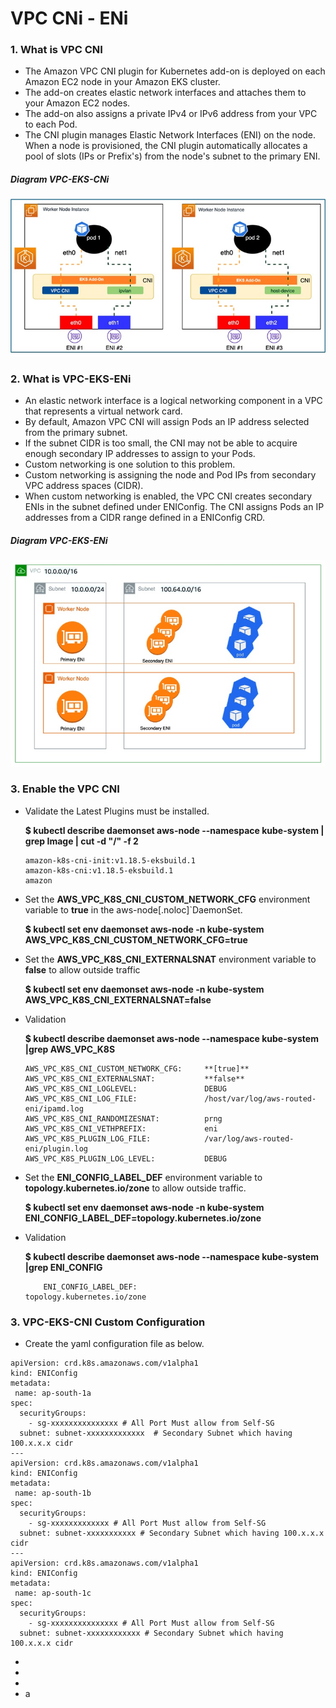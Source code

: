 # VPC CNi - ENi
### 1. What is VPC CNI
 - The Amazon VPC CNI plugin for Kubernetes add-on is deployed on each Amazon EC2 node in your Amazon EKS cluster.
 - The add-on creates elastic network interfaces and attaches them to your Amazon EC2 nodes.
 - The add-on also assigns a private IPv4 or IPv6 address from your VPC to each Pod.
 - The CNI plugin manages Elastic Network Interfaces (ENI) on the node. When a node is provisioned, the CNI plugin automatically allocates a pool of slots (IPs or Prefix's) from the node's subnet to the primary ENI.

##### Diagram VPC-EKS-CNi
<img src="https://github.com/mevasaroj/CLOUD/blob/main/AWS/Private-EKS/Diagram-Images/VPC-CNI.jpg" width="600" />


### 2. What is VPC-EKS-ENi
 - An elastic network interface is a logical networking component in a VPC that represents a virtual network card.
 - By default, Amazon VPC CNI will assign Pods an IP address selected from the primary subnet.
 - If the subnet CIDR is too small, the CNI may not be able to acquire enough secondary IP addresses to assign to your Pods.
 - Custom networking is one solution to this problem.
 - Custom networking is assigning the node and Pod IPs from secondary VPC address spaces (CIDR).
 - When custom networking is enabled, the VPC CNI creates secondary ENIs in the subnet defined under ENIConfig. The CNI assigns Pods an IP addresses from a CIDR range defined in a ENIConfig CRD.

##### Diagram VPC-EKS-ENi
<img src="https://github.com/mevasaroj/CLOUD/blob/main/AWS/Private-EKS/Diagram-Images/VPC-EKS-ENI.jpg" width="600" />


### 3. Enable the VPC CNI
 - Validate the Latest Plugins must be installed.
 
   **$ kubectl describe daemonset aws-node --namespace kube-system | grep Image | cut -d "/" -f 2**
   ```hcl
   amazon-k8s-cni-init:v1.18.5-eksbuild.1
   amazon-k8s-cni:v1.18.5-eksbuild.1
   amazon
   ```

   
 - Set the **AWS_VPC_K8S_CNI_CUSTOM_NETWORK_CFG** environment variable to **true** in the aws-node[.noloc]`DaemonSet.
 
   **$ kubectl set env daemonset aws-node -n kube-system AWS_VPC_K8S_CNI_CUSTOM_NETWORK_CFG=true**


   
 - Set the **AWS_VPC_K8S_CNI_EXTERNALSNAT** environment variable to **false** to allow outside traffic

   **$ kubectl set env daemonset aws-node -n kube-system AWS_VPC_K8S_CNI_EXTERNALSNAT=false**


   
 - Validation

   **$ kubectl describe daemonset aws-node --namespace kube-system |grep AWS_VPC_K8S**
   ```hcl
   AWS_VPC_K8S_CNI_CUSTOM_NETWORK_CFG:     **[true]**
   AWS_VPC_K8S_CNI_EXTERNALSNAT:           **false**
   AWS_VPC_K8S_CNI_LOGLEVEL:               DEBUG
   AWS_VPC_K8S_CNI_LOG_FILE:               /host/var/log/aws-routed-eni/ipamd.log
   AWS_VPC_K8S_CNI_RANDOMIZESNAT:          prng
   AWS_VPC_K8S_CNI_VETHPREFIX:             eni
   AWS_VPC_K8S_PLUGIN_LOG_FILE:            /var/log/aws-routed-eni/plugin.log
   AWS_VPC_K8S_PLUGIN_LOG_LEVEL:           DEBUG
   ```
   
 - Set the **ENI_CONFIG_LABEL_DEF** environment variable to **topology.kubernetes.io/zone** to allow outside traffic.
   
   **$ kubectl set env daemonset aws-node -n kube-system ENI_CONFIG_LABEL_DEF=topology.kubernetes.io/zone**
  
 - Validation

      **$ kubectl describe daemonset aws-node --namespace kube-system |grep ENI_CONFIG**
    ```hcl
        ENI_CONFIG_LABEL_DEF:                   topology.kubernetes.io/zone
   ```

    
### 3. VPC-EKS-CNI Custom Configuration
 - Create the yaml configuration file as below.
```hcl
apiVersion: crd.k8s.amazonaws.com/v1alpha1
kind: ENIConfig
metadata:
 name: ap-south-1a
spec:
  securityGroups: 
    - sg-xxxxxxxxxxxxxxx # All Port Must allow from Self-SG
  subnet: subnet-xxxxxxxxxxxxx  # Secondary Subnet which having 100.x.x.x cidr
---
apiVersion: crd.k8s.amazonaws.com/v1alpha1
kind: ENIConfig
metadata:
 name: ap-south-1b
spec:
  securityGroups: 
    - sg-xxxxxxxxxxxxx # All Port Must allow from Self-SG
  subnet: subnet-xxxxxxxxxxx # Secondary Subnet which having 100.x.x.x cidr
---
apiVersion: crd.k8s.amazonaws.com/v1alpha1
kind: ENIConfig
metadata:
 name: ap-south-1c
spec:
  securityGroups: 
    - sg-xxxxxxxxxxxxxxx # All Port Must allow from Self-SG
  subnet: subnet-xxxxxxxxxxxx # Secondary Subnet which having 100.x.x.x cidr
```
 -
 -
 -
 - a


